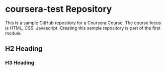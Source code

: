 <!--- - - - - - - - - - - - - - - - - - - - - - - - - - - - - - - - -->
<!---                                                               -->
<!---  Kristin Lassonde                                             -->
<!---  October 2022                                                 -->
<!---  Coursera Course: HTML, CSS, Javascript                       -->
<!---                                                               -->
<!--- - - - - - - - - - - - - - - - - - - - - - - - - - - - - - - - -->


# coursera-test Repository <!--- H1 -->

This is a sample GitHub repository for a Coursera Course.
The course focus is HTML, CSS, Javascript.
Creating this sample repository is part of the first module.

## H2 Heading <!--- H2 -->

### H3 Heading <!--- H3 -->
